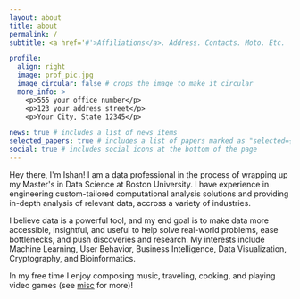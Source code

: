 ```yaml
---
layout: about
title: about
permalink: /
subtitle: <a href='#'>Affiliations</a>. Address. Contacts. Moto. Etc.

profile:
  align: right
  image: prof_pic.jpg
  image_circular: false # crops the image to make it circular
  more_info: >
    <p>555 your office number</p>
    <p>123 your address street</p>
    <p>Your City, State 12345</p>

news: true # includes a list of news items
selected_papers: true # includes a list of papers marked as "selected={true}"
social: true # includes social icons at the bottom of the page
---
```


Hey there, I'm Ishan! I am a data professional in the process of wrapping up my Master's in Data Science at Boston University. I have experience in engineering custom-tailored computational analysis solutions and providing in-depth analysis of relevant data, accross a variety of industries. 

I believe data is a powerful tool, and my end goal is to make data more accessible, insightful, and useful to help solve real-world problems, ease bottlenecks, and push discoveries and research. My interests include Machine Learning, User Behavior, Business Intelligence, Data Visualization, Cryptography, and Bioinformatics.

In my free time I enjoy composing music, traveling, cooking, and playing video games (see [misc](https://iranjan31.github.io/misc) for more)!
